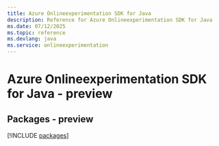 ```yaml
---
title: Azure Onlineexperimentation SDK for Java
description: Reference for Azure Onlineexperimentation SDK for Java
ms.date: 07/12/2025
ms.topic: reference
ms.devlang: java
ms.service: onlineexperimentation
---
```

# Azure Onlineexperimentation SDK for Java - preview
## Packages - preview
[!INCLUDE [packages](onlineexperimentation-index.md)]